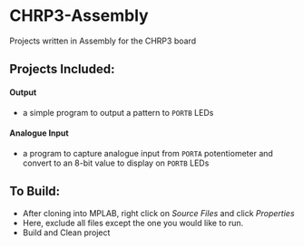 # CHRP3-Assembly
Projects written in Assembly for the CHRP3 board


## Projects Included:

#### Output
- a simple program to output a pattern to `PORTB` LEDs

#### Analogue Input
- a program to capture analogue input from `PORTA` potentiometer and convert to an 8-bit value to display on `PORTB` LEDs


## To Build:
- After cloning into MPLAB, right click on *Source Files* and click *Properties*
- Here, exclude all files except the one you would like to run.
- Build and Clean project
